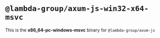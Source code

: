 # `@lambda-group/axum-js-win32-x64-msvc`

This is the **x86_64-pc-windows-msvc** binary for `@lambda-group/axum-js`
